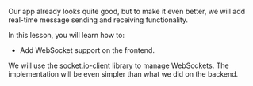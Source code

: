 Our app already looks quite good, but to make it even better,
we will add real-time message sending and receiving functionality.

In this lesson, you will learn how to:
- Add WebSocket support on the frontend.

We will use the [socket.io-client](https://www.npmjs.com/package/socket.io-client) library to manage WebSockets.
The implementation will be even simpler than what we did on the backend.
